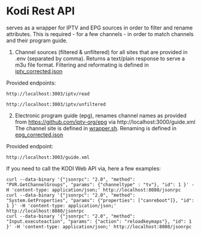 # Kodi Rest API

serves as a wrapper for IPTV and EPG sources in order to filter and 
rename attributes. This is required - for a few channels - 
in order to match channels and their program guide.

1. Channel sources (filtered & unfiltered) for all sites that are 
provided in .env (separated by comma). Returns a text/plain response to 
serve a m3u file format. Filtering and reformating is defined in 
[iptv_corrected.json](https://github.com/Tamburasca/kodi/blob/63b8967e152d43200b7169c17d566f78c9708959/kodi_epg_api/src/data/iptv_corrected.json)

Provided endpoints:


    http://localhost:3003/iptv/read

    http://localhost:3003/iptv/unfiltered

2. Electronic program guide (epg), renames channel names as provided from 
https://github.com/iptv-org/epg via http://localhost:3000/guide.xml The channel
site is defined in 
[wrapper.sh](https://github.com/Tamburasca/kodi/blob/69187c86d9edc0eaa648434f28c417774f76dc01/kodi_epg_api/wrapper.sh).
Renaming is defined in [epg_corrected.json](https://github.com/Tamburasca/kodi/blob/63b8967e152d43200b7169c17d566f78c9708959/kodi_epg_api/src/data/epg_corrected.json)

Provided endpoint:

    http://localhost:3003/guide.xml


If you need to call the KODI Web API via, here a few examples:
    
    curl --data-binary '{"jsonrpc": "2.0", "method": "PVR.GetChannelGroups", "params": {"channeltype" : "tv"}, "id": 1 }' -H 'content-type: application/json;' http://localhost:8080/jsonrpc
    curl --data-binary '{"jsonrpc": "2.0", "method": "System.GetProperties", "params": {"properties": ["canreboot"]}, "id": 1 }' -H 'content-type: application/json;' http://localhost:8080/jsonrpc
    curl --data-binary '{"jsonrpc": "2.0", "method": "Input.executeaction", "params": {"action": "reloadkeymaps"}, "id": 1 }' -H 'content-type: application/json;' http://localhost:8080/jsonrpc
